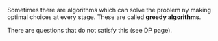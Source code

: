 Sometimes there are algorithms which can solve the problem ny making optimal choices at every stage. These are called **greedy algorithms**.

There are questions that do not satisfy this (see DP page). 